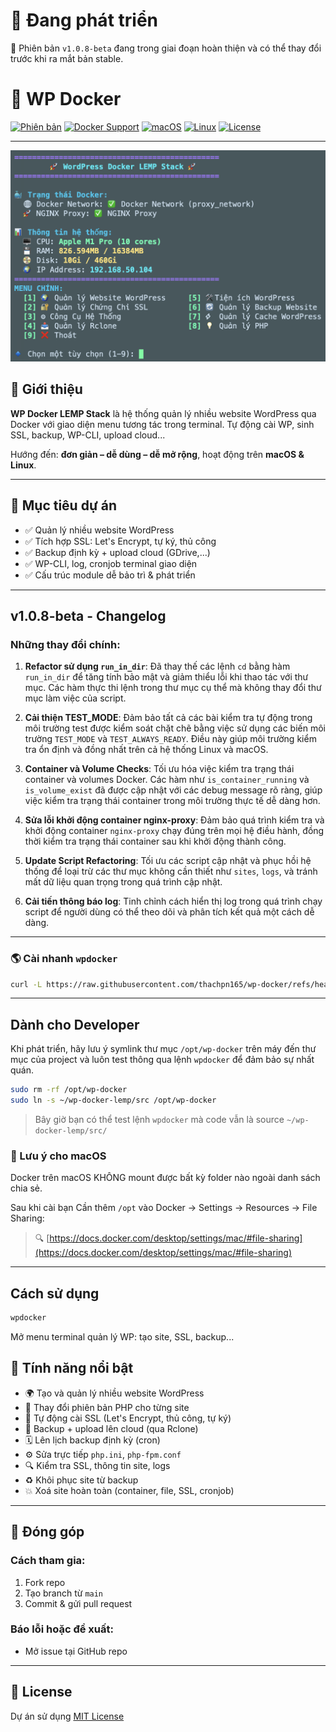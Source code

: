 # 🚧 Đang phát triển
🔹 Phiên bản `v1.0.8-beta` đang trong giai đoạn hoàn thiện và có thể thay đổi trước khi ra mắt bản stable.

# 🚀 WP Docker

[![Phiên bản](https://img.shields.io/badge/version-v1.0.8--beta-blue)](https://github.com/thachpn165/wp-docker/releases)
[![Docker Support](https://img.shields.io/badge/Docker-ready-blue?logo=docker)](https://www.docker.com/)
[![macOS](https://img.shields.io/badge/macOS-supported-blue?logo=apple)](https://github.com/thachpn165/wp-docker)
[![Linux](https://img.shields.io/badge/Linux-supported-success?logo=linux)](https://github.com/thachpn165/wp-docker)
[![License](https://img.shields.io/github/license/thachpn165/wp-docker)](./LICENSE)

---

![menu](https://raw.githubusercontent.com/thachpn165/wp-docker/refs/heads/main/menu-screenshot.png)

## 📝 Giới thiệu

**WP Docker LEMP Stack** là hệ thống quản lý nhiều website WordPress qua Docker với giao diện menu tương tác trong terminal. 
Tự động cài WP, sinh SSL, backup, WP-CLI, upload cloud...

Hướng đến: **đơn giản – dễ dùng – dễ mở rộng**, hoạt động trên **macOS & Linux**.

---

## 🌟 Mục tiêu dự án

- ✅ Quản lý nhiều website WordPress
- ✅ Tích hợp SSL: Let's Encrypt, tự ký, thủ công
- ✅ Backup định kỳ + upload cloud (GDrive,...)
- ✅ WP-CLI, log, cronjob terminal giao diện
- ✅ Cấu trúc module dễ bảo trì & phát triển

---

## v1.0.8-beta - Changelog

### Những thay đổi chính:

1. **Refactor sử dụng `run_in_dir`**: Đã thay thế các lệnh `cd` bằng hàm `run_in_dir` để tăng tính bảo mật và giảm thiểu lỗi khi thao tác với thư mục. Các hàm thực thi lệnh trong thư mục cụ thể mà không thay đổi thư mục làm việc của script.

2. **Cải thiện TEST_MODE**: Đảm bảo tất cả các bài kiểm tra tự động trong môi trường test được kiểm soát chặt chẽ bằng việc sử dụng các biến môi trường `TEST_MODE` và `TEST_ALWAYS_READY`. Điều này giúp môi trường kiểm tra ổn định và đồng nhất trên cả hệ thống Linux và macOS.

3. **Container và Volume Checks**: Tối ưu hóa việc kiểm tra trạng thái container và volumes Docker. Các hàm như `is_container_running` và `is_volume_exist` đã được cập nhật với các debug message rõ ràng, giúp việc kiểm tra trạng thái container trong môi trường thực tế dễ dàng hơn.

4. **Sửa lỗi khởi động container nginx-proxy**: Đảm bảo quá trình kiểm tra và khởi động container `nginx-proxy` chạy đúng trên mọi hệ điều hành, đồng thời kiểm tra trạng thái container sau khi khởi động thành công.

5. **Update Script Refactoring**: Tối ưu các script cập nhật và phục hồi hệ thống để loại trừ các thư mục không cần thiết như `sites`, `logs`, và tránh mất dữ liệu quan trọng trong quá trình cập nhật.

6. **Cải tiến thông báo log**: Tinh chỉnh cách hiển thị log trong quá trình chạy script để người dùng có thể theo dõi và phân tích kết quả một cách dễ dàng.


---

### 🌎 Cài nhanh `wpdocker`

```bash
curl -L https://raw.githubusercontent.com/thachpn165/wp-docker/refs/heads/main/src/install.sh | bash
```

---

## Dành cho Developer

Khi phát triển, hãy lưu ý symlink thư mục `/opt/wp-docker` trên máy đến thư mục của project và luôn test thông qua lệnh `wpdocker` để đảm bảo sự nhất quán.

```bash
sudo rm -rf /opt/wp-docker
sudo ln -s ~/wp-docker-lemp/src /opt/wp-docker
```

> Bây giờ bạn có thể test lệnh `wpdocker` mà code vẫn là source `~/wp-docker-lemp/src/`

### 🚨 Lưu ý cho macOS

Docker trên macOS KHÔNG mount được bất kỳ folder nào ngoài danh sách chia sẻ.

Sau khi cài bạn Cần thêm `/opt` vào Docker → Settings → Resources → File Sharing:

> 🔍 [https://docs.docker.com/desktop/settings/mac/#file-sharing](https://docs.docker.com/desktop/settings/mac/#file-sharing)

---

## Cách sử dụng

```bash
wpdocker
```

Mở menu terminal quản lý WP: tạo site, SSL, backup...


## 🔧 Tính năng nổi bật

- 🌍 Tạo và quản lý nhiều website WordPress
- 🔀 Thay đổi phiên bản PHP cho từng site
- 🔐 Tự động cài SSL (Let's Encrypt, thủ công, tự ký)
- 🔁 Backup + upload lên cloud (qua Rclone)
- 🗓 Lên lịch backup định kỳ (cron)
- ⚙️ Sửa trực tiếp `php.ini`, `php-fpm.conf`
- 🔍 Kiểm tra SSL, thông tin site, logs
- ♻️ Khôi phục site từ backup
- 💥 Xoá site hoàn toàn (container, file, SSL, cronjob)

---

## 🤝 Đóng góp

### Cách tham gia:
1. Fork repo
2. Tạo branch từ `main`
3. Commit & gửi pull request

### Báo lỗi hoặc đề xuất:
- Mở issue tại GitHub repo

---

## 📃 License

Dự án sử dụng [MIT License](./LICENSE)
